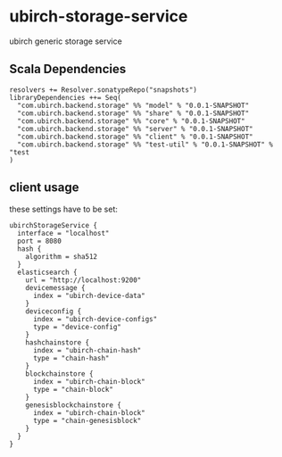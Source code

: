 # ubirch-storage-service
ubirch generic storage service 

## Scala Dependencies

    resolvers += Resolver.sonatypeRepo("snapshots")
    libraryDependencies ++= Seq(
      "com.ubirch.backend.storage" %% "model" % "0.0.1-SNAPSHOT"
      "com.ubirch.backend.storage" %% "share" % "0.0.1-SNAPSHOT"
      "com.ubirch.backend.storage" %% "core" % "0.0.1-SNAPSHOT"
      "com.ubirch.backend.storage" %% "server" % "0.0.1-SNAPSHOT"
      "com.ubirch.backend.storage" %% "client" % "0.0.1-SNAPSHOT"
      "com.ubirch.backend.storage" %% "test-util" % "0.0.1-SNAPSHOT" % "test
    )

## client usage

these settings have to be set:
```
ubirchStorageService {
  interface = "localhost"
  port = 8080
  hash {
    algorithm = sha512
  }
  elasticsearch {
    url = "http://localhost:9200"
    devicemessage {
      index = "ubirch-device-data"
    }
    deviceconfig {
      index = "ubirch-device-configs"
      type = "device-config"
    }
    hashchainstore {
      index = "ubirch-chain-hash"
      type = "chain-hash"
    }
    blockchainstore {
      index = "ubirch-chain-block"
      type = "chain-block"
    }
    genesisblockchainstore {
      index = "ubirch-chain-block"
      type = "chain-genesisblock"
    }
  }
}
```